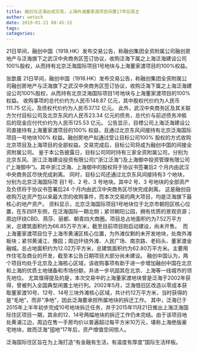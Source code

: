 ```yaml
---
title: 融创与泛海达成交易，上海外滩董家渡项目闲置17年后易主
author: wetech
date: 2019-01-21 08:45:15
tags: 
categories: 
---
```

21日早间，融创中国（1918.HK）发布交易公告，称融创集团全资附属公司融创房地产与泛海旗下之武汉中央商务区签订协议，收购泛海下属之上海泛海建设公司100%股权，从而持有北京泛海国际项目1号地块与上海董家渡项目的100%权益。
<!-- more -->
张歆晨
21日早间，融创中国（1918.HK）发布交易公告，称融创集团全资附属公司融创房地产与泛海旗下之武汉中央商务区签订协议，收购泛海下属之上海泛海建设公司100%股权，从而持有北京泛海国际项目1号地块与上海董家渡项目的100%权益。
收购事项的总代价约为人民币148.87 亿元，其中股权代价约为人民币111.75 亿元，及债权代价约为人民币37.12 亿元。 此外，武汉中央商务区及其关联方欠付目标公司及北京东风约人民币23.34 亿元的债务，总代价与前述债务冲抵后的现金应付代价约为人民币125.53 亿元。
公告显示，目標公司上海泛海建设公司直接持有上海董家渡项目的100% 权益，且通过北京东风间接持有北京泛海国际项目一号地块100% 权益。融创房地产拟通过受让目标公司100% 股权的方式收购北京项目及上海项目的全部权益。交易完成后，目标公司将成为融创中国的间接全资附属公司。
鉴于本公告披露日，目标公司同时持有三家全资附属公司，分别为北京东风、浙江泛海建设投资有限公司(“浙江泛海”)及上海御中投资管理有限公司(“上海御中”)。其中浙江泛海、上海御中的股权将于协议书签署后2 个月内由武汉中央商务区尽快完成剥离。
同时，目标公司还通过北京东风间接持有3 个地块，分别为北京泛海国际项 目1 号、2 号、3 号地块。其中2 号、3 号地块的全部资产及负债将于协议书签署后24 个月内由武汉中央商务区尽快完成剥离。
这是融创自收购万达资产包以来最大宗的收购事件，而本次交易的两大项目，均是泛海旗下最核心的地产资产。
资料显示，北京泛海国际项目1号地块位于北京市朝阳区核心位置，在东四环东侧，在泛海国际一期北侧；紧邻朝阳公园，拥有优质的景观资源；周边环绕CBD、燕莎、丽都、朝青四大商圈。项目总占地面积约为7.52万平方米，总建筑面积约为66.85万平方米，截至目前项目刚启动建设，尚未开售。 
而上海董家渡项目位于上海市黄浦区核心位置，为外滩仅剩的未开发地块，处南外滩板块；紧邻黄浦江、豫园；周边环绕外滩、人民广场、南京路、老码头、董家渡金融城。总占地面积约为12.02万平方米，总建筑面积约为62.80万平方米。主要用作住宅及商业的开发，截至本公告日期项目大部分尚未建设。
融创中国认为，两个项目均处于北京及上海核心区域，该收购事项有助于进一步增加融创中国在北京和上海的优质土地储备和市场份额，并进一步巩固其在北京、上海等一线城市的领先地位。
尤其值得提及的是，本次交易中的上海董家渡地块曾是泛海于2002年获得，曾被列入全国典型闲置土地行列。2002年5月，泛海借旧区改造以零成本获取董家渡10号、12号、14号三块外滩核心区域，共计约12万平方米，当时获得的是“毛地”，而非“净地”，因此泛海要承担所属地块的拆迁工作。
其中，泛海已于2015年上半年初步完成10号地块拆迁任务，并于2015年11月21日推出上海泛海国际住区项目一期，其余的12、14号两幅地块的拆迁工作仍未完结。由于该项目地处黄浦江边，周边在售一手房均价以普遍超过每平方米10万元，堪称上海绝版豪宅地块，故而泛海“囤地”17年后，资产增值空间惊人。
 
 
 
泛海国际住区旨在为上海打造“有金融有生活，有温度有厚度”国际生活样板。
